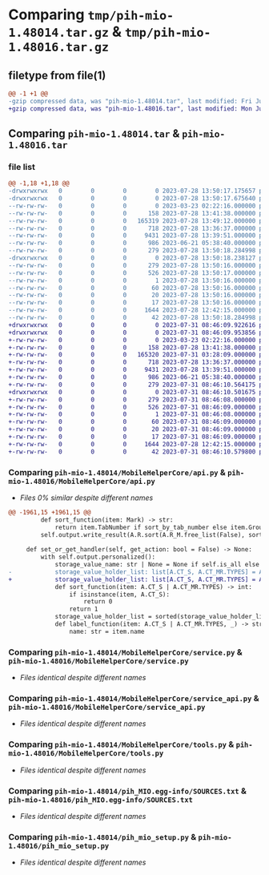 # Comparing `tmp/pih-mio-1.48014.tar.gz` & `tmp/pih-mio-1.48016.tar.gz`

## filetype from file(1)

```diff
@@ -1 +1 @@
-gzip compressed data, was "pih-mio-1.48014.tar", last modified: Fri Jul 28 13:50:18 2023, max compression
+gzip compressed data, was "pih-mio-1.48016.tar", last modified: Mon Jul 31 08:46:10 2023, max compression
```

## Comparing `pih-mio-1.48014.tar` & `pih-mio-1.48016.tar`

### file list

```diff
@@ -1,18 +1,18 @@
-drwxrwxrwx   0        0        0        0 2023-07-28 13:50:17.175657 pih-mio-1.48014/
-drwxrwxrwx   0        0        0        0 2023-07-28 13:50:17.675640 pih-mio-1.48014/MobileHelperCore/
--rw-rw-rw-   0        0        0        0 2023-03-23 02:22:16.000000 pih-mio-1.48014/MobileHelperCore/__init__.py
--rw-rw-rw-   0        0        0      158 2023-07-28 13:41:38.000000 pih-mio-1.48014/MobileHelperCore/__main__.py
--rw-rw-rw-   0        0        0   165319 2023-07-28 13:49:12.000000 pih-mio-1.48014/MobileHelperCore/api.py
--rw-rw-rw-   0        0        0      718 2023-07-28 13:36:37.000000 pih-mio-1.48014/MobileHelperCore/service.py
--rw-rw-rw-   0        0        0     9431 2023-07-28 13:39:51.000000 pih-mio-1.48014/MobileHelperCore/service_api.py
--rw-rw-rw-   0        0        0      986 2023-06-21 05:38:40.000000 pih-mio-1.48014/MobileHelperCore/tools.py
--rw-rw-rw-   0        0        0      279 2023-07-28 13:50:18.284998 pih-mio-1.48014/PKG-INFO
-drwxrwxrwx   0        0        0        0 2023-07-28 13:50:18.238127 pih-mio-1.48014/pih_MIO.egg-info/
--rw-rw-rw-   0        0        0      279 2023-07-28 13:50:16.000000 pih-mio-1.48014/pih_MIO.egg-info/PKG-INFO
--rw-rw-rw-   0        0        0      526 2023-07-28 13:50:17.000000 pih-mio-1.48014/pih_MIO.egg-info/SOURCES.txt
--rw-rw-rw-   0        0        0        1 2023-07-28 13:50:16.000000 pih-mio-1.48014/pih_MIO.egg-info/dependency_links.txt
--rw-rw-rw-   0        0        0       60 2023-07-28 13:50:16.000000 pih-mio-1.48014/pih_MIO.egg-info/entry_points.txt
--rw-rw-rw-   0        0        0       20 2023-07-28 13:50:16.000000 pih-mio-1.48014/pih_MIO.egg-info/requires.txt
--rw-rw-rw-   0        0        0       17 2023-07-28 13:50:16.000000 pih-mio-1.48014/pih_MIO.egg-info/top_level.txt
--rw-rw-rw-   0        0        0     1644 2023-07-28 12:42:15.000000 pih-mio-1.48014/pih_mio_setup.py
--rw-rw-rw-   0        0        0       42 2023-07-28 13:50:18.284998 pih-mio-1.48014/setup.cfg
+drwxrwxrwx   0        0        0        0 2023-07-31 08:46:09.922616 pih-mio-1.48016/
+drwxrwxrwx   0        0        0        0 2023-07-31 08:46:09.953856 pih-mio-1.48016/MobileHelperCore/
+-rw-rw-rw-   0        0        0        0 2023-03-23 02:22:16.000000 pih-mio-1.48016/MobileHelperCore/__init__.py
+-rw-rw-rw-   0        0        0      158 2023-07-28 13:41:38.000000 pih-mio-1.48016/MobileHelperCore/__main__.py
+-rw-rw-rw-   0        0        0   165320 2023-07-31 03:28:09.000000 pih-mio-1.48016/MobileHelperCore/api.py
+-rw-rw-rw-   0        0        0      718 2023-07-28 13:36:37.000000 pih-mio-1.48016/MobileHelperCore/service.py
+-rw-rw-rw-   0        0        0     9431 2023-07-28 13:39:51.000000 pih-mio-1.48016/MobileHelperCore/service_api.py
+-rw-rw-rw-   0        0        0      986 2023-06-21 05:38:40.000000 pih-mio-1.48016/MobileHelperCore/tools.py
+-rw-rw-rw-   0        0        0      279 2023-07-31 08:46:10.564175 pih-mio-1.48016/PKG-INFO
+drwxrwxrwx   0        0        0        0 2023-07-31 08:46:10.501675 pih-mio-1.48016/pih_MIO.egg-info/
+-rw-rw-rw-   0        0        0      279 2023-07-31 08:46:08.000000 pih-mio-1.48016/pih_MIO.egg-info/PKG-INFO
+-rw-rw-rw-   0        0        0      526 2023-07-31 08:46:09.000000 pih-mio-1.48016/pih_MIO.egg-info/SOURCES.txt
+-rw-rw-rw-   0        0        0        1 2023-07-31 08:46:08.000000 pih-mio-1.48016/pih_MIO.egg-info/dependency_links.txt
+-rw-rw-rw-   0        0        0       60 2023-07-31 08:46:09.000000 pih-mio-1.48016/pih_MIO.egg-info/entry_points.txt
+-rw-rw-rw-   0        0        0       20 2023-07-31 08:46:09.000000 pih-mio-1.48016/pih_MIO.egg-info/requires.txt
+-rw-rw-rw-   0        0        0       17 2023-07-31 08:46:09.000000 pih-mio-1.48016/pih_MIO.egg-info/top_level.txt
+-rw-rw-rw-   0        0        0     1644 2023-07-28 12:42:15.000000 pih-mio-1.48016/pih_mio_setup.py
+-rw-rw-rw-   0        0        0       42 2023-07-31 08:46:10.579800 pih-mio-1.48016/setup.cfg
```

### Comparing `pih-mio-1.48014/MobileHelperCore/api.py` & `pih-mio-1.48016/MobileHelperCore/api.py`

 * *Files 0% similar despite different names*

```diff
@@ -1961,15 +1961,15 @@
         def sort_function(item: Mark) -> str:
             return item.TabNumber if sort_by_tab_number else item.GroupName
         self.output.write_result(A.R.sort(A.R_M.free_list(False), sort_function), False, title = "Свободные карты доступа:")
 
     def set_or_get_handler(self, get_action: bool = False) -> None:
         with self.output.personalized():
             storage_value_name: str | None = None if self.is_all else (self.arg() or self.input.input("Введите название"))
-            storage_value_holder_list: list[A.CT_S, A.CT_MR.TYPES] = A.D.find_variable(storage_value_name)
+            storage_value_holder_list: list[A.CT_S, A.CT_MR.TYPES] = A.D.find_variables(storage_value_name)
             def sort_function(item: A.CT_S | A.CT_MR.TYPES) -> int:
                 if isinstance(item, A.CT_S):
                     return 0
                 return 1
             storage_value_holder_list = sorted(storage_value_holder_list, key=sort_function)
             def label_function(item: A.CT_S | A.CT_MR.TYPES, _) -> str:
                 name: str = item.name
```

### Comparing `pih-mio-1.48014/MobileHelperCore/service.py` & `pih-mio-1.48016/MobileHelperCore/service.py`

 * *Files identical despite different names*

### Comparing `pih-mio-1.48014/MobileHelperCore/service_api.py` & `pih-mio-1.48016/MobileHelperCore/service_api.py`

 * *Files identical despite different names*

### Comparing `pih-mio-1.48014/MobileHelperCore/tools.py` & `pih-mio-1.48016/MobileHelperCore/tools.py`

 * *Files identical despite different names*

### Comparing `pih-mio-1.48014/pih_MIO.egg-info/SOURCES.txt` & `pih-mio-1.48016/pih_MIO.egg-info/SOURCES.txt`

 * *Files identical despite different names*

### Comparing `pih-mio-1.48014/pih_mio_setup.py` & `pih-mio-1.48016/pih_mio_setup.py`

 * *Files identical despite different names*

